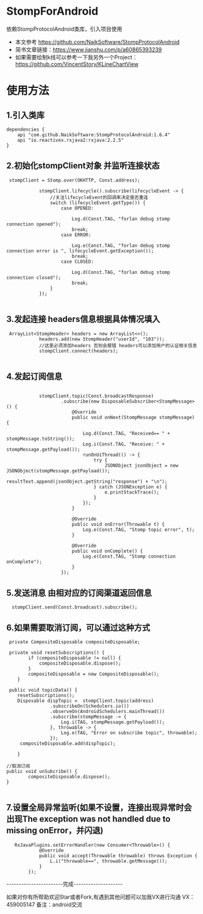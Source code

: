 # StompForAndroid
依赖StompProtocolAndroid类库，引入项目使用

* 本文参考 https://github.com/NaikSoftware/StompProtocolAndroid
* 简书文章链接：https://www.jianshu.com/p/a60865393239
* 如果需要绘制k线可以参考一下我另外一个Project：https://github.com/VincentStory/KLineChartView

# 使用方法

## 1.引入类库
```
dependencies {
    api "com.github.NaikSoftware:StompProtocolAndroid:1.6.4"
    api "io.reactivex.rxjava2:rxjava:2.2.5"
}
```
## 2.初始化stompClient对象 并监听连接状态
```
 stompClient = Stomp.over(OKHTTP, Const.address);

            stompClient.lifecycle().subscribe(lifecycleEvent -> {
                //关注lifecycleEvent的回调来决定是否重连
                switch (lifecycleEvent.getType()) {
                    case OPENED:

                        Log.d(Const.TAG, "forlan debug stomp connection opened");
                        break;
                    case ERROR:

                        Log.e(Const.TAG, "forlan debug stomp connection error is ", lifecycleEvent.getException());
                        break;
                    case CLOSED:

                        Log.d(Const.TAG, "forlan debug stomp connection closed");
                        break;
                }
            });
            
```

## 3.发起连接 headers信息根据具体情况填入
```
 ArrayList<StompHeader> headers = new ArrayList<>();
            headers.add(new StompHeader("userId", "103"));
            //这里必须添加headers 否则会报错 headers可以添加用户的认证相关信息
            stompClient.connect(headers);


```

## 4.发起订阅信息
```

            stompClient.topic(Const.broadcastResponse)
                    .subscribe(new DisposableSubscriber<StompMessage>() {
                        @Override
                        public void onNext(StompMessage stompMessage) {

                            Log.d(Const.TAG, "Received== " + stompMessage.toString());
                            Log.i(Const.TAG, "Receive: " + stompMessage.getPayload());
                            runOnUiThread(() -> {
                                try {
                                    JSONObject jsonObject = new JSONObject(stompMessage.getPayload());
                                    resultText.append(jsonObject.getString("response") + "\n");
                                } catch (JSONException e) {
                                    e.printStackTrace();
                                }
                            });
                        }

                        @Override
                        public void onError(Throwable t) {
                            Log.e(Const.TAG, "Stomp topic error", t);
                        }

                        @Override
                        public void onComplete() {
                            Log.e(Const.TAG, "Stomp connection onComplete");
                        }
                    });

```
## 5.发送消息 由相对应的订阅渠道返回信息

```
  stompClient.send(Const.broadcast).subscribe();
```
## 6.如果需要取消订阅，可以通过这种方式

```
 private CompositeDisposable compositeDisposable;

 private void resetSubscriptions() {
        if (compositeDisposable != null) {
            compositeDisposable.dispose();
        }
        compositeDisposable = new CompositeDisposable();
    }

 public void topicData() {
    resetSubscriptions();
    Disposable dispTopic =  stompClient.topic(address)
                .subscribeOn(Schedulers.io())
                .observeOn(AndroidSchedulers.mainThread())
                .subscribe(stompMessage -> {
                    Log.i(TAG, stompMessage.getPayload());
                }, throwable -> {
                    Log.e(TAG, "Error on subscribe topic", throwable);
                });
     compositeDisposable.add(dispTopic);

    }

//取消订阅
public void unSubcribe() {
        compositeDisposable.dispose();
}


```

## 7.设置全局异常监听(如果不设置，连接出现异常时会出现The exception was not handled due to missing onError，并闪退)
```
   RxJavaPlugins.setErrorHandler(new Consumer<Throwable>() {
            @Override
            public void accept(Throwable throwable) throws Exception {
                L.i("throwable==", throwable.getMessage());
            }
        });
```
-----------------------完成--------------------

如果对你有所帮助欢迎Star或者Fork,有遇到其他问题可以加我VX进行沟通
 VX：459005147 备注：android交流


